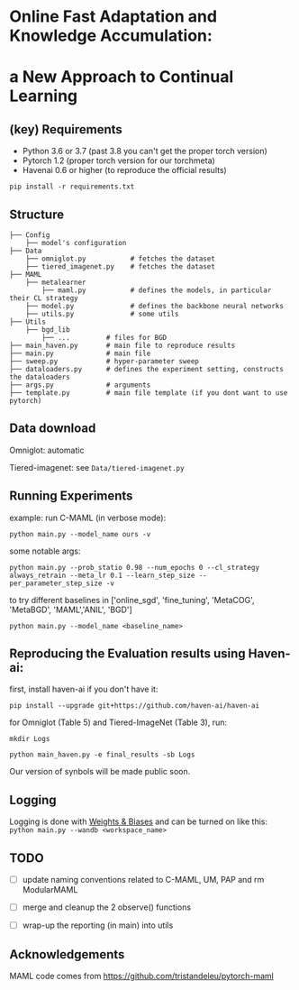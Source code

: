 # Online Fast Adaptation and Knowledge Accumulation:
# a New Approach to Continual Learning 


## (key) Requirements 
- Python 3.6 or 3.7 (past 3.8 you can't get the proper torch version)
- Pytorch 1.2 (proper torch version for our torchmeta)
- Havenai 0.6 or higher (to reproduce the official results)


`pip install -r requirements.txt`

## Structure

    ├── Config
        ├── model's configuration 
    ├── Data
        ├── omniglot.py           # fetches the dataset      
        ├── tiered_imagenet.py    # fetches the dataset
    ├── MAML           
        ├── metalearner
            ├── maml.py           # defines the models, in particular their CL strategy
        ├── model.py              # defines the backbone neural networks
        ├── utils.py              # some utils    
    ├── Utils
        ├── bgd_lib
            ├── ...         # files for BGD      
    ├── main_haven.py       # main file to reproduce results
    ├── main.py             # main file   
    ├── sweep.py            # hyper-parameter sweep
    ├── dataloaders.py      # defines the experiment setting, constructs the dataloaders    
    ├── args.py             # arguments
    ├── template.py         # main file template (if you dont want to use pytorch)
   
## Data download

Omniglot: automatic

Tiered-imagenet: see `Data/tiered-imagenet.py`

## Running Experiments


example: run C-MAML (in verbose mode):  </br>

`python main.py --model_name ours -v`

some notable args:  </br>

```
python main.py --prob_statio 0.98 --num_epochs 0 --cl_strategy always_retrain --meta_lr 0.1 --learn_step_size --per_parameter_step_size -v 
```

to try different baselines in ['online_sgd', 'fine_tuning', 'MetaCOG', 'MetaBGD', 'MAML','ANIL', 'BGD']  </br>

`python main.py --model_name <baseline_name>`



## Reproducing the Evaluation results using Haven-ai:

first, install haven-ai if you don't have it:

`pip install --upgrade git+https://github.com/haven-ai/haven-ai`

for Omniglot (Table 5) and Tiered-ImageNet (Table 3), run:

`mkdir Logs`

`python main_haven.py -e final_results -sb Logs `


Our version of synbols will be made public soon.



## Logging

Logging is done with [Weights & Biases](https://www.wandb.com/) and can be turned on like this: </br>
`python main.py --wandb <workspace_name>`


## TODO

- [ ] update naming conventions related to C-MAML, UM, PAP and rm ModularMAML
- [ ] merge and cleanup the 2 observe() functions
- [ ] wrap-up the reporting (in main) into utils


## Acknowledgements

MAML code comes from https://github.com/tristandeleu/pytorch-maml

